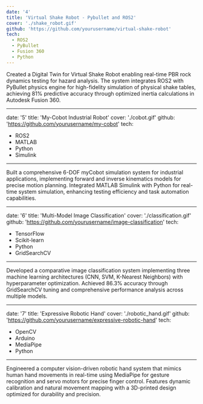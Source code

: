 ```yaml
---
date: '4'
title: 'Virtual Shake Robot - Pybullet and ROS2'
cover: './shake_robot.gif'
github: 'https://github.com/yourusername/virtual-shake-robot'
tech:
  - ROS2
  - PyBullet
  - Fusion 360
  - Python
---
```


Created a Digital Twin for Virtual Shake Robot enabling real-time PBR rock dynamics testing for hazard analysis. The system integrates ROS2 with PyBullet physics engine for high-fidelity simulation of physical shake tables, achieving 81% predictive accuracy through optimized inertia calculations in Autodesk Fusion 360.

---
date: '5'
title: 'My-Cobot Industrial Robot'
cover: './cobot.gif'
github: 'https://github.com/yourusername/my-cobot'
tech:
  - ROS2
  - MATLAB
  - Python
  - Simulink
---

Built a comprehensive 6-DOF myCobot simulation system for industrial applications, implementing forward and inverse kinematics models for precise motion planning. Integrated MATLAB Simulink with Python for real-time system simulation, enhancing testing efficiency and task automation capabilities.

---
date: '6'
title: 'Multi-Model Image Classification'
cover: './classification.gif'
github: 'https://github.com/yourusername/image-classification'
tech:
  - TensorFlow
  - Scikit-learn
  - Python
  - GridSearchCV
---

Developed a comparative image classification system implementing three machine learning architectures (CNN, SVM, K-Nearest Neighbors) with hyperparameter optimization. Achieved 86.3% accuracy through GridSearchCV tuning and comprehensive performance analysis across multiple models.

---
date: '7'
title: 'Expressive Robotic Hand'
cover: './robotic_hand.gif'
github: 'https://github.com/yourusername/expressive-robotic-hand'
tech:
  - OpenCV
  - Arduino
  - MediaPipe
  - Python
---

Engineered a computer vision-driven robotic hand system that mimics human hand movements in real-time using MediaPipe for gesture recognition and servo motors for precise finger control. Features dynamic calibration and natural movement mapping with a 3D-printed design optimized for durability and precision.
